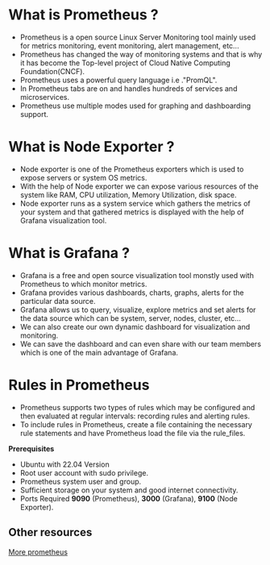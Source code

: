 # What is Prometheus ?

- Prometheus is a open source Linux Server Monitoring tool mainly used for metrics monitoring, event monitoring, alert management, etc...
- Prometheus has changed the way of monitoring systems and that is why it has become the Top-level project of Cloud Native Computing Foundation(CNCF).
- Prometheus uses a powerful query language i.e ."PromQL".
- In Prometheus tabs are on and handles hundreds of services and microservices.
- Prometheus use multiple modes used for graphing and dashboarding support.

# What is Node Exporter ?

- Node exporter is one of the Prometheus exporters which is used to expose servers or system OS metrics.
- With the help of Node exporter we can expose various resources of the system like RAM, CPU utilization, Memory Utilization, disk space.
- Node exporter runs as a system service which gathers the metrics of your system and that gathered metrics is displayed with the help of Grafana visualization tool.

# What is Grafana ?

- Grafana is a free and open source visualization tool monstly used with Prometheus to which monitor metrics.
- Grafana provides various dashboards, charts, graphs, alerts for the particular data source.
- Grafana allows us to query, visualize, explore metrics and set alerts for the data source which can be system, server, nodes, cluster, etc...
- We can also create our own dynamic dashboard for visualization and monitoring.
- We can save the dashboard and can even share with our team members which is one of the main advantage of Grafana.

# Rules in Prometheus

- Prometheus supports two types of rules which may be configured and then evaluated at regular intervals: recording rules and alerting rules.
- To include rules in Prometheus, create a file containing the necessary rule statements and have Prometheus load the file via the rule_files.

**Prerequisites**

- Ubuntu with 22.04 Version
- Root user account with sudo privilege.
- Prometheus system user and group.
- Sufficient storage on your system and good internet connectivity.
- Ports Required **9090** (Prometheus), **3000** (Grafana), **9100** (Node Exporter).

## Other resources

[More prometheus](https://prometheus.io/download/#alertmanager)
